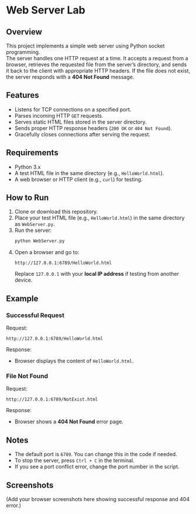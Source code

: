 # Web Server Lab

## Overview
This project implements a simple web server using Python socket programming.  
The server handles one HTTP request at a time. It accepts a request from a browser, retrieves the requested file from the server’s directory, and sends it back to the client with appropriate HTTP headers. If the file does not exist, the server responds with a **404 Not Found** message.

## Features
- Listens for TCP connections on a specified port.
- Parses incoming HTTP `GET` requests.
- Serves static HTML files stored in the server directory.
- Sends proper HTTP response headers (`200 OK` or `404 Not Found`).
- Gracefully closes connections after serving the request.

## Requirements
- Python 3.x
- A test HTML file in the same directory (e.g., `HelloWorld.html`).
- A web browser or HTTP client (e.g., `curl`) for testing.

## How to Run
1. Clone or download this repository.
2. Place your test HTML file (e.g., `HelloWorld.html`) in the same directory as `WebServer.py`.
3. Run the server:
   ```bash
   python WebServer.py
   ```
4. Open a browser and go to:
   ```
   http://127.0.0.1:6789/HelloWorld.html
   ```
   Replace `127.0.0.1` with your **local IP address** if testing from another device.

## Example
### Successful Request
Request:
```
http://127.0.0.1:6789/HelloWorld.html
```
Response:
- Browser displays the content of `HelloWorld.html`.

### File Not Found
Request:
```
http://127.0.0.1:6789/NotExist.html
```
Response:
- Browser shows a **404 Not Found** error page.

## Notes
- The default port is `6789`. You can change this in the code if needed.
- To stop the server, press `Ctrl + C` in the terminal.
- If you see a port conflict error, change the port number in the script.

## Screenshots
(Add your browser screenshots here showing successful response and 404 error.)
